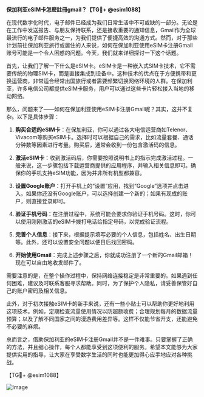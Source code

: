 **保加利亚eSIM卡怎麽註冊gmail？【TG💪+ @esim1088】**

在现代数字化时代，电子邮件已经成为我们日常生活中不可或缺的一部分。无论是在工作中发送报告、与朋友保持联系，还是接收重要的通知信息，Gmail作为全球最流行的电子邮件服务之一，为我们提供了便捷高效的沟通方式。然而，对于那些计划前往保加利亚旅行或居住的人来说，如何在保加利亚使用eSIM卡注册Gmail账号可能是一个令人困惑的问题。今天，我们就来详细探讨一下这个话题。

首先，让我们了解一下什么是eSIM卡。eSIM卡是一种嵌入式SIM卡技术，它不需要传统的物理SIM卡，而是直接集成到设备中。这种技术的优点在于方便携带和更换运营商，非常适合经常出国旅行或者需要频繁切换网络环境的人群。在保加利亚，许多电信公司都提供eSIM卡服务，用户可以通过这些卡片轻松接入当地的移动网络。

那么，问题来了——如何在保加利亚使用eSIM卡注册Gmail呢？其实，这并不复杂。以下是具体步骤：

1. **购买合适的eSIM卡**：在保加利亚，你可以通过各大电信运营商如Telenor、Vivacom等购买eSIM卡。选择时可以根据自己的需求，比如流量套餐、通话分钟数等因素进行考量。购买后，通常会收到一份包含激活码的信息。

2. **激活eSIM卡**：收到激活码后，你需要按照说明书上的指示完成激活过程。一般来说，这一步骤包括下载运营商提供的应用程序，并输入相关信息即可。确保你的手机支持eSIM功能，因为并非所有机型都兼容。

3. **设置Google账户**：打开手机上的“设置”应用，找到“Google”选项并点击进入。如果你还没有Google账户，可以选择创建一个新的；如果有现成的账户，则直接登录即可。

4. **验证手机号码**：在注册过程中，系统可能会要求你验证手机号码。这时，你可以使用刚刚激活的eSIM卡拨打电话给指定号码，以完成验证流程。

5. **完善个人信息**：接下来，根据提示填写必要的个人信息，包括姓名、出生日期等。此外，还可以设置安全问题以便日后找回密码。

6. **开始使用Gmail**：完成上述步骤之后，你就成功注册了一个新的Gmail邮箱！现在可以自由地收发邮件了。

需要注意的是，在整个操作过程中，保持网络连接稳定是非常重要的。如果遇到任何困难，建议及时联系客服寻求帮助。同时，为了保护个人隐私，请妥善保管好自己的账户密码及相关信息。

此外，对于初次接触eSIM卡的新手来说，还有一些小贴士可以帮助你更好地利用这项技术。例如，定期检查流量使用情况以防超额收费；合理规划每月的数据流量预算；以及了解不同国家之间的漫游费用差异等。这样不仅能节省开支，还能避免不必要的麻烦。

总而言之，借助保加利亚的eSIM卡注册Gmail并不是一件难事。只要掌握了正确的方法，并且细心操作，每个人都能享受到这项便利的服务。希望本文能够为大家提供实用的指导，让大家在享受数字生活的同时也能更加得心应手地应对各种挑战。

【TG💪+ @esim1088】

![Image](https://i.postimg.cc/4NQfJmqS/Snipaste-2025-05-13-00-14-12.png)